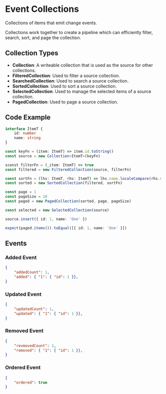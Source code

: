# Event Collections

Collections of items that emit change events.

Collections work together to create a pipeline which can efficiently filter, search, sort, and page the collection.

## Collection Types

- **Collection**: A writeable collection that is used as the source for other collections.
- **FilteredCollection**: Used to filter a source collection.
- **SearchedCollection**: Used to search a source collection.
- **SortedCollection**: Used to sort a source collection.
- **SelectedCollection**: Used to manage the selected items of a source collection.
- **PagedCollection**: Used to page a source collection.

## Code Example

```typescript
interface ItemT {
    id: number
    name: string
}

const keyFn = (item: ItemT) => item.id.toString()
const source = new Collection<ItemT>(keyFn)

sconst filterFn = (_item: ItemT) => true
const filtered = new FilteredCollection(source, filterFn)

const sortFn = (lhs: ItemT, rhs: ItemT) => lhs.name.localeCompare(rhs.name)
const sorted = new SortedCollection(filtered, sortFn)

const page = 1
const pageSize = 10
const paged = new PagedCollection(sorted, page, pageSize)

const selected = new SelectedCollection(source)

source.insert({ id: 1, name: 'One' })

expect(paged.items()).toEqual([{ id: 1, name: 'One' }])
```

## Events

### Added Event

```json
{
    "addedCount": 1,
    "added": { "1": { "id": 1 }},
}
```

### Updated Event

```json
{
    "updatedCount": 1,
    "updated": { "1": { "id": 1 }},
}
```

### Removed Event

```json
{
    "revmovedCount": 1,
    "removed": { "1": { "id": 1 }},
}
```

### Ordered Event

```json
{
    "ordered": true
}
```
